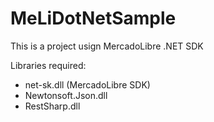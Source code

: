 MeLiDotNetSample
================

This is a project usign MercadoLibre .NET SDK 


Libraries required:

* net-sk.dll (MercadoLibre SDK)
* Newtonsoft.Json.dll
* RestSharp.dll

